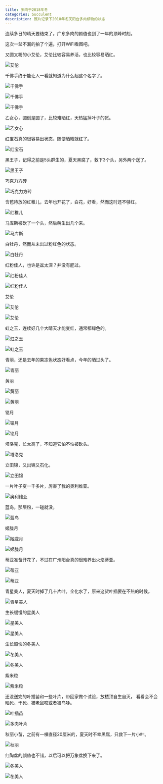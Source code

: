 ```yaml
---
title: 多肉于2018年冬
categories: Succulent
description: 照片记录下2018年冬天阳台多肉植物的状态
---
```


连续多日的晴天要结束了，广东多肉的颜值也到了一年的顶峰时刻。  

这次一盆不漏的拍了个遍，打开WiFi看图吧。

又圆又粉的小艾伦，艾伦比较容易养活，也比较容易晒红。  

![艾伦](/assets/posts-img/20190128/DSC00997.JPG)

<!-- more -->

千佛手终于能让人一看就知道为什么起这个名字了。

![千佛手](/assets/posts-img/20190128/DSC01088.JPG)

![千佛手](/assets/posts-img/20190128/DSC01003.JPG)

![千佛手](/assets/posts-img/20190128/DSC01005.JPG)

乙女心，圆倒是圆了，比较难晒红，天热猛掉叶子的货。

![乙女心](/assets/posts-img/20190128/DSC01069.JPG)

红宝石真的很容易出状态，随便晒晒就红了。

![红宝石](/assets/posts-img/20190128/DSC01075.JPG)

黑王子，记得之前是5头群生的，夏天黑腐了，救下3个头，另外两个送了。

![黑王子](/assets/posts-img/20190128/DSC00686.JPG)

巧克力方砖

![巧克力方砖](/assets/posts-img/20190128/DSC01000.JPG)

含苞待放的红稚儿，去年也开花了，白花，好看，然而这时还不够红。

![红稚儿](/assets/posts-img/20190128/DSC01006.JPG)

马库斯被砍了一个头，然后萌生出几个来。

![马库斯](/assets/posts-img/20190128/DSC01007.JPG)

白牡丹，然而从未出过粉红色的状态。

![白牡丹](/assets/posts-img/20190128/DSC01018.JPG)

红粉佳人，也许是盆太深？并没有肥过。

![红粉佳人](/assets/posts-img/20190128/DSC01082.JPG)

![红粉佳人](/assets/posts-img/20190128/DSC01021.JPG)

艾伦

![艾伦](/assets/posts-img/20190128/DSC01027.JPG)

![艾伦](/assets/posts-img/20190128/DSC01094.JPG)

虹之玉，连续好几个大晴天才能变红，通常都绿色的。

![虹之玉](/assets/posts-img/20190128/DSC01034.JPG)

![虹之玉](/assets/posts-img/20190128/DSC01035.JPG)

青丽，还是去年的果冻色状态好看点，今年的晒过头了。

![青丽](/assets/posts-img/20190128/DSC01054.JPG)

黄丽

![黄丽](/assets/posts-img/20190128/DSC01046.JPG)

![黄丽](/assets/posts-img/20190128/DSC01044.JPG)

铭月

![铭月](/assets/posts-img/20190128/DSC01076.JPG)

![铭月](/assets/posts-img/20190128/DSC01077.JPG)

塔洛克，长太高了，不知道它怕不怕被砍头。

![塔洛克](/assets/posts-img/20190128/DSC01051.JPG)

立田锦，又出锦又石化。

![立田锦](/assets/posts-img/20190128/DSC01056.JPG)

一片叶子变一千多片，厉害了我的奥利维亚。

![奥利维亚](/assets/posts-img/20190128/DSC01073.JPG)

蓝鸟，那层粉，一碰就没。

![蓝鸟](/assets/posts-img/20190128/DSC01080.JPG)

姬胧月

![姬胧月](/assets/posts-img/20190128/DSC01083.JPG)

![姬胧月](/assets/posts-img/20190128/DSC01084.JPG)

蒂亚准备开花了，不过在广州阳台真的很难养出火焰蒂亚。

![蒂亚](/assets/posts-img/20190128/DSC01099.JPG)

![蒂亚](/assets/posts-img/20190128/DSC01101.JPG)

青星美人，夏天时掉了几十片叶，全化水了，原来这货叶插要在不热的时候。

![青星美人](/assets/posts-img/20190128/DSC01086.JPG)

生长缓慢的星美人

![星美人](/assets/posts-img/20190128/DSC01096.JPG)

![星美人](/assets/posts-img/20190128/DSC01024.JPG)

生长超快的冬美人

![冬美人](/assets/posts-img/20190128/DSC01010.JPG)

![冬美人](/assets/posts-img/20190128/DSC01091.JPG)

紫米粒

![紫米粒](/assets/posts-img/20190128/DSC01095.JPG)

还没送完的叶插苗和一些叶片，带回家做个试验，放楼顶自生自灭，
看看会不会晒死、干死、被老鼠咬或者被鸟啄。

![叶插苗](/assets/posts-img/20190128/DSC01062.JPG)

![多肉叶片](/assets/posts-img/20190128/DSC01061.JPG)

秋丽小苗，之前有一棵直径20厘米的，夏天时不幸黑腐，只救下一片小叶。

![秋丽](/assets/posts-img/20190128/DSC00996.JPG)

红陶盆的颜值也不错，以后可以把万象盆换下来了。

![冬美人](/assets/posts-img/20190128/DSC01065.JPG)

![冬美人](/assets/posts-img/20190128/DSC01066.JPG)